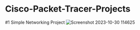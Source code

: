 # Cisco-Packet-Tracer-Projects

#1 Simple Networking Project
![Screenshot 2023-10-30 114625](https://github.com/anurag-singh123/Cisco-Packet-Tracer-Projects/assets/89740673/2ae2a7ec-3dba-4a74-897b-0d5ead361813)
